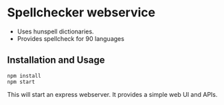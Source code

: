# Spellchecker webservice

* Uses hunspell dictionaries.
* Provides spellcheck for 90 languages


## Installation and Usage

```
npm install
npm start
```

This will start an express webserver. It provides a simple web UI and APIs.
